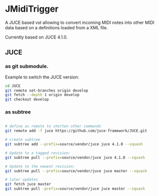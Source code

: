 # JMidiTrigger

A JUCE based vst allowing to convert incoming MIDI notes into other MIDI data based on a definitions loaded from a XML file.

Currently based on JUCE 4.1.0.

## JUCE 

### as git submodule.

Example to switch the JUCE version:

```sh
cd JUCE
git remote set-branches origin develop
git fetch --depth 1 origin develop
git checkout develop
```

### as subtree

```sh

# define as remote to shorten other commands
git remote add -f juce https://github.com/juce-framework/JUCE.git

# create subtree
git subtree add --prefix=source/vendor/juce juce 4.1.0 --squash

# Update to a tagged revision:
git subtree pull --prefix=source/vendor/juce juce 4.1.0 --squash

# Update to the newest revision:
git subtree pull --prefix=source/vendor/juce juce master --squash

# later updates
git fetch juce master
git subtree pull -prefix=source/vendor/juce juce master --squash
```